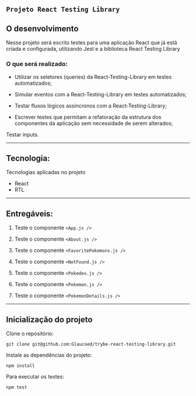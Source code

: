 ## **`Projeto React Testing Library`** ##

## O desenvolvimento

Nesse projeto será  escrito testes para uma aplicação React que já está criada e configurada, utilizando Jest e a biblioteca React Testing Library

### O que será realizado:

- Utilizar os seletores (queries) da React-Testing-Library em testes automatizados;

- Simular eventos com a React-Testing-Library em testes automatizados;

- Testar fluxos lógicos assíncronos com a React-Testing-Library;

- Escrever testes que permitam a refatoração da estrutura dos componentes da aplicação sem necessidade de serem alterados;

Testar inputs.

---

## Tecnologia:

Tecnologias aplicadas no projeto

- React
- RTL
---

## Entregáveis:

1. Teste o componente `<App.js />`

2. Teste o componente `<About.js />`

3. Teste o componente `<FavoritePokemons.js />`

4. Teste o componente `<NotFound.js />`

5. Teste o componente `<Pokedex.js />`

6. Teste o componente `<Pokemon.js />`

7. Teste o componente `<PokemonDetails.js />`

---
## Inicialização do projeto

Clone o repositório: 

```
git clone git@github.com:Glaucoed/trybe-react-testing-library.git
```
Instale as dependências do projeto:
```
npm install
```

Para executar os testes:

```
npm test
```
